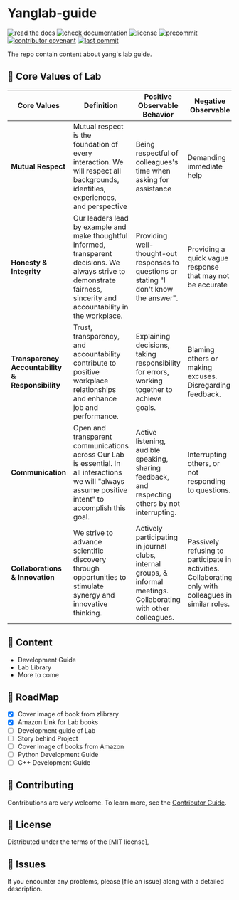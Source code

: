 # Yanglab-guide

[![read the docs](https://img.shields.io/readthedocs/yanglab-guide/latest.svg?label=Read%20the%20Docs)][read the docs]
[![check documentation](https://github.com/ylab-hi/yanglab-guide/actions/workflows/docs.yml/badge.svg)][check documentation]
[![license](https://img.shields.io/github/license/ylab-hi/yanglab-guide)][license]
[![precommit](https://img.shields.io/badge/pre--commit-enabled-brightgreen?logo=pre-commit&logoColor=white)][precommit]
[![contributor covenant](https://img.shields.io/badge/contributor%20covenant-2.1-4baaaa.svg)][contributor covenant]
[![last commit](https://img.shields.io/github/last-commit/ylab-hi/yanglab-guide)][last commit]

[license]: https://opensource.org/licenses/MIT
[read the docs]: https://yanglab-guide.readthedocs.io/en/latest/
[check documentation]: https://github.com/ylab-hi/yanglab-guide/actions/workflows/docs.yml
[precommit]: https://github.com/pre-commit/pre-commit
[contributor covenant]: https://github.com/ylab-hi/yanglab-guide/blob/main/CODE_OF_CONDUCT.md
[last commit]: https://github.com/ylab-hi/yanglab-guide/commits/main

The repo contain content about yang's lab guide.

## 🌟 Core Values of Lab

| Core Values                                      | Definition                                                                                                                                                                | Positive Observable Behavior                                                                                        | Negative Observable                                                                                   |
| ------------------------------------------------ | ------------------------------------------------------------------------------------------------------------------------------------------------------------------------- | ------------------------------------------------------------------------------------------------------------------- | ----------------------------------------------------------------------------------------------------- |
| **Mutual Respect**                               | Mutual respect is the foundation of every interaction. We will respect all backgrounds, identities, experiences, and perspective                                          | Being respectful of colleagues's time when asking for assistance                                                    | Demanding immediate help                                                                              |
| **Honesty & Integrity**                          | Our leaders lead by example and make thoughtful informed, transparent decisions. We always strive to demonstrate fairness, sincerity and accountability in the workplace. | Providing well-thought-out responses to questions or stating "I don't know the answer".                             | Providing a quick vague response that may not be accurate                                             |
| **Transparency Accountability & Responsibility** | Trust, transparency, and accountability contribute to positive workplace relationships and enhance job and performance.                                                   | Explaining decisions, taking responsibility for errors, working together to achieve goals.                          | Blaming others or making excuses. Disregarding feedback.                                              |
| **Communication**                                | Open and transparent communications across Our Lab is essential. In all interactions we will "always assume positive intent" to accomplish this goal.                     | Active listening, audible speaking, sharing feedback, and respecting others by not interrupting.                    | Interrupting others, or not responding to questions.                                                  |
| **Collaborations & Innovation**                  | We strive to advance scientific discovery through opportunities to stimulate synergy and innovative thinking.                                                             | Actively participating in journal clubs, internal groups, & informal meetings. Collaborating with other colleagues. | Passively refusing to participate in activities. Collaborating only with colleagues in similar roles. |

## 📓 Content

- Development Guide
- Lab Library
- More to come

## 🚀 RoadMap

- [x] Cover image of book from zlibrary
- [x] Amazon Link for Lab books
- [ ] Development guide of Lab
- [ ] Story behind Project
- [ ] Cover image of books from Amazon
- [ ] Python Development Guide
- [ ] C++ Development Guide

## 🤗 Contributing

Contributions are very welcome. To learn more, see the [Contributor Guide].

## 🤖 License

Distributed under the terms of the [MIT license],

## 🤔 Issues

If you encounter any problems, please [file an issue] along with a detailed description.

<!-- github-only -->

[contributor guide]: CONTRIBUTING.md

